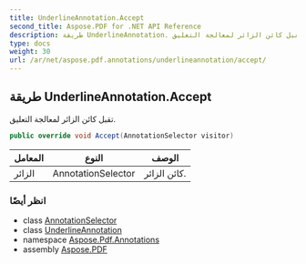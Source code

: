 ```yaml
---
title: UnderlineAnnotation.Accept
second_title: Aspose.PDF for .NET API Reference
description: طريقة UnderlineAnnotation. تقبل كائن الزائر لمعالجة التعليق
type: docs
weight: 30
url: /ar/net/aspose.pdf.annotations/underlineannotation/accept/
---
```

## طريقة UnderlineAnnotation.Accept

تقبل كائن الزائر لمعالجة التعليق.

```csharp
public override void Accept(AnnotationSelector visitor)
```

| المعامل | النوع | الوصف |
| --- | --- | --- |
| الزائر | AnnotationSelector | كائن الزائر. |

### انظر أيضًا

* class [AnnotationSelector](../../annotationselector/)
* class [UnderlineAnnotation](../)
* namespace [Aspose.Pdf.Annotations](../../../aspose.pdf.annotations/)
* assembly [Aspose.PDF](../../../)